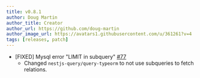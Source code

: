 ```yaml
---
title: v0.8.1
author: Doug Martin
author_title: Creator
author_url: https://github.com/doug-martin
author_image_url: https://avatars1.githubusercontent.com/u/361261?v=4
tags: [releases, patch]
---
```


* [FIXED] Mysql error "LIMIT in subquery" [#77](https://github.com/doug-martin/nestjs-query/issues/77)
    * Changed `nestjs-query/query-typeorm` to not use subqueries to fetch relations.

